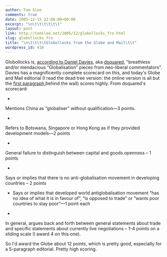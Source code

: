```yaml
---
author: Tom Slee
comments: true
date: 2005-12-15 22:08:00+00:00
excerpt: "\n\t\t\t\t\t\t"
layout: post
link: http://tomslee.net/2005/12/globollocks_fro.html
slug: globollocks_fro
title: "\n\t\t\t\tGlobollocks from the Globe and Mail\t\t"
wordpress_id: 410
---
```



				

Globollocks is, [according to Daniel Davies](http://crookedtimber.org/2003/10/16/globollocks-watch), aka [dsquared](http://d-squareddigest.blogspot.com/), "breathless and/or mendacious “Globalisation” pieces from neo-liberal commentators". Davies has a magnificently complete scorecard on this, and today's Globe and Mail editorial (I read the dead tree version: the online version is all but the [first paragraph ](http://www.theglobeandmail.com/servlet/Page/document/v4/sub/MarketingPage?user_URL=http://www.theglobeandmail.com%2Fservlet%2FArticleNews%2FTPStory%2FLAC%2F20051215%2FEHONG15%2FTPComment%2FEditorials&ord=1134701575604&brand=theglobeandmail&force_login=true)behind the wall) scores highly. From dsquared's scorecard:




  * 
Mentions China as “globaliser” without qualification—3 points.


  * 
Refers to Botswana, Singapore or Hong Kong as if they provided development models—2 points


  * 
General failure to distinguish between capital and goods openness – 1 points


  * 
Says or implies that there is no anti-globalisation movement in developing countries – 2 points


  * Says or implies that developed world antiglobalisation movement “has no
idea of what it is in favour of”, “is opposed to trade” or “wants poor
countries to stay poor”—1 point each


  * 
In general, argues back and forth between general statements about
trade and specific statements about currently live negotiations – 1-4
points on a sliding scale
(I award 4 on this one).



So I'd award the Globe about 12 points, which is pretty good, especially for a 5-paragraph editorial. Pretty high scoring.


		
